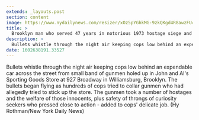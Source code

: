 ```yaml
--- 
extends: _layouts.post 
section: content 
image: https://www.nydailynews.com/resizer/xOz5pYGhkMG-9zkQKgd4R8awzFU=/1200x0/center/middle/cloudfront-us-east-1.images.arcpublishing.com/tronc/ADAIWPNZYVGZBMK4DEKQ3BOQDA.jpg 
title: > 
  Brooklyn man who served 47 years in notorious 1973 hostage siege and cop killing suffers fatal stroke during parole hearing 
description: > 
  Bullets whistle through the night air keeping cops low behind an expendable car across the street from small band of gunmen holed up in John and Al\'s Sporting Goods Store at 927 Broadway in Williamsburg, Brooklyn.The bullets began flying as hundreds of cops tried to collar gunmen who had allegedly tried to stick up the store.The gunmen took a number of hostages and the welfare of those innocents, plus safety of throngs of curiosity seekers who pressed close to action - added to cops' delicate job.(Hy Rothman/New York Daily News) 
date: 1602638191.33527 
--- 
```

Bullets whistle through the night air keeping cops low behind an expendable car across the street from small band of gunmen holed up in John and Al\'s Sporting Goods Store at 927 Broadway in Williamsburg, Brooklyn. The bullets began flying as hundreds of cops tried to collar gunmen who had allegedly tried to stick up the store. The gunmen took a number of hostages and the welfare of those innocents, plus safety of throngs of curiosity seekers who pressed close to action - added to cops' delicate job. (Hy Rothman/New York Daily News)
